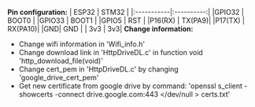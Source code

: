 **Pin configuration:**
| ESP32      | STM32      | 
|:-----------|:----------:|
|GPIO32 | BOOT0 |
|GPIO33 | BOOT1 |
|GPIO5 | RST    |
|P16(RX) | TX(PA9)|
|P17(TX) | RX(PA10)|
|GND| GND |
| 3v3 | 3v3|
**Change information:**
- Change wifi information in 'Wifi_info.h' 
- Change download link in 'HttpDriveDL.c' in function void 'http_download_file(void)'
- Change cert_pem in 'HttpDriveDL.c' by changing 'google_drive_cert_pem'
- Get new certificate from google drive by command: 'openssl s_client -showcerts -connect drive.google.com:443 </dev/null > certs.txt'

